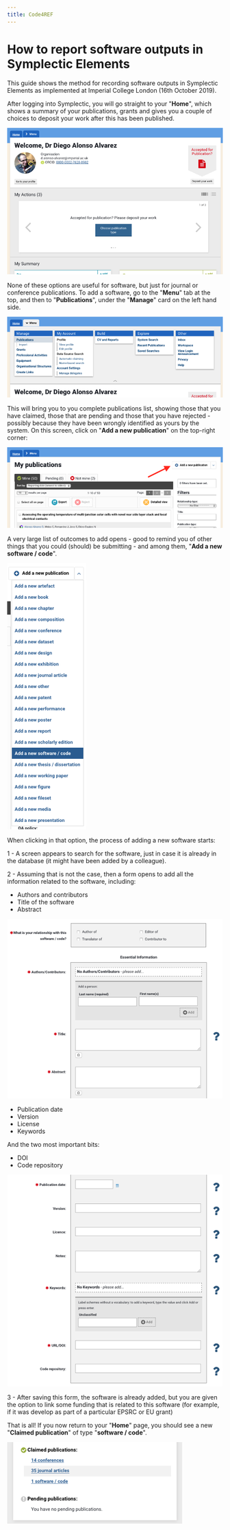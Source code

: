 ```yaml
---
title: Code4REF
---
```


# How to report software outputs in Symplectic Elements

This guide shows the method for recording software outputs in Symplectic Elements as implemented at Imperial College London (16th October 2019).

After logging into Symplectic, you will go straight to your "**Home**", which shows a summary of your publications, grants and gives you a couple of choices to deposit your work after this has been published.

![Image](SymplecticImages/ProfileScreen.png)

None of these options are useful for software, but just for journal or conference publications. To add a software, go to the "**Menu**" tab at the top, and then to "**Publications**", under the "**Manage**" card on the left hand side. 

![Image](SymplecticImages/GoToPublications.png)

This will bring you to you complete publications list, showing those that you have claimed, those that are pending and those that you have rejected - possibly because they have been wrongly identified as yours by the system. On this screen, click on "**Add a new publication**" on the top-right corner:

![Image](SymplecticImages/AddNewPublication.png)

A very large list of outcomes to add opens - good to remind you of other things that you could (should) be submitting - and among them, "**Add a new software / code**".

![Image](SymplecticImages/AddNewSoftware.png)

When clicking in that option, the process of adding a new software starts:

1 - A screen appears to search for the software, just in case it is already in the database (it might have been added by a colleague).

2 - Assuming that is not the case, then a form opens to add all the information related to the software, including:

   - Authors and contributors
   - Title of the software
   - Abstract

![Image](SymplecticImages/AddEssentialInfo1.png)

   - Publication date
   - Version
   - License
   - Keywords
 
And the two most important bits:

   - DOI
   - Code repository 
    
![Image](SymplecticImages/AddEssentialInfo2.png)

3 - After saving this form, the software is already added, but you are given the option to link some funding that is related to this software (for example, if it was develop as part of a particular EPSRC or EU grant)

That is all! If you now return to your "**Home**" page, you should see a new "**Claimed publication**" of type "**software / code**".

![Image](SymplecticImages/Summary.png)